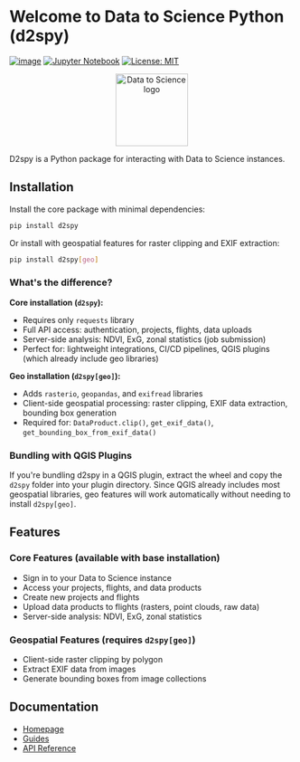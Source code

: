 # Welcome to Data to Science Python (d2spy)

[![image](https://colab.research.google.com/assets/colab-badge.svg)](https://colab.research.google.com/github/gdslab/d2spy/blob/master)
[![Jupyter Notebook](https://img.shields.io/badge/Open%20in%20JuypterHub%20-%20%233776AB?logo=jupyter&logoColor=%23F37626&labelColor=%23F5F5F5)](https://lab.d2s.org)
[![License: MIT](https://img.shields.io/badge/License-MIT-yellow.svg)](https://opensource.org/licenses/MIT)

<p align="center">
  <img
    src="https://py.d2s.org/assets/d2s-logo.png"
    alt="Data to Science logo"
    width="128"
  >
</p>

D2spy is a Python package for interacting with Data to Science instances.

## Installation

Install the core package with minimal dependencies:

```bash
pip install d2spy
```

Or install with geospatial features for raster clipping and EXIF extraction:

```bash
pip install d2spy[geo]
```

### What's the difference?

**Core installation (`d2spy`):**
- Requires only `requests` library
- Full API access: authentication, projects, flights, data uploads
- Server-side analysis: NDVI, ExG, zonal statistics (job submission)
- Perfect for: lightweight integrations, CI/CD pipelines, QGIS plugins (which already include geo libraries)

**Geo installation (`d2spy[geo]`):**
- Adds `rasterio`, `geopandas`, and `exifread` libraries
- Client-side geospatial processing: raster clipping, EXIF data extraction, bounding box generation
- Required for: `DataProduct.clip()`, `get_exif_data()`, `get_bounding_box_from_exif_data()`

### Bundling with QGIS Plugins

If you're bundling d2spy in a QGIS plugin, extract the wheel and copy the `d2spy` folder into your plugin directory. Since QGIS already includes most geospatial libraries, geo features will work automatically without needing to install `d2spy[geo]`.

## Features

### Core Features (available with base installation)
- Sign in to your Data to Science instance
- Access your projects, flights, and data products
- Create new projects and flights
- Upload data products to flights (rasters, point clouds, raw data)
- Server-side analysis: NDVI, ExG, zonal statistics

### Geospatial Features (requires `d2spy[geo]`)
- Client-side raster clipping by polygon
- Extract EXIF data from images
- Generate bounding boxes from image collections

## Documentation

- [Homepage](https://py.d2s.org/)
- [Guides](https://py.d2s.org/guides)
- [API Reference](https://py.d2s.org/api_client/)
